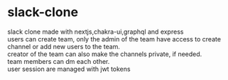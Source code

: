 # slack-clone
slack clone made with nextjs,chakra-ui,graphql and express <br />
users can create team, only the admin of the team have access to create channel or add new users to the team. <br />
creator of the team can also make the channels private, if needed. <br />
team members can dm each other. <br />
user session are managed with jwt tokens
